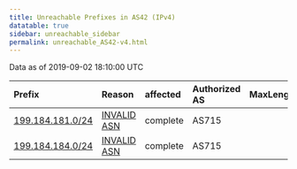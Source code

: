 ```yaml
---
title: Unreachable Prefixes in AS42 (IPv4)
datatable: true
sidebar: unreachable_sidebar
permalink: unreachable_AS42-v4.html
---
```


Data as of 2019-09-02 18:10:00 UTC


<div class="datatable-begin"></div>

| Prefix                                                     | Reason                                                                                               | affected   | Authorized AS   |   MaxLength | Anchor                           |   unreachable /24s |
|:-----------------------------------------------------------|:-----------------------------------------------------------------------------------------------------|:-----------|:----------------|------------:|:---------------------------------|-------------------:|
| [199.184.181.0/24](https://stat.ripe.net/199.184.181.0/24) | [INVALID ASN](https://rpki-validator.ripe.net/announcement-preview?asn=AS42&prefix=199.184.181.0/24) | complete   | AS715           |           0 | [ARIN](unreachable_ARIN-v4.html) |                  1 |
| [199.184.184.0/24](https://stat.ripe.net/199.184.184.0/24) | [INVALID ASN](https://rpki-validator.ripe.net/announcement-preview?asn=AS42&prefix=199.184.184.0/24) | complete   | AS715           |           0 | [ARIN](unreachable_ARIN-v4.html) |                  1 |

<div class="datatable-end"></div>